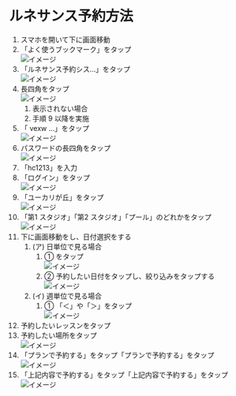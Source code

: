 # ルネサンス予約方法
1. スマホを開いて下に画面移動
2. 「よく使うブックマーク」をタップ  
![イメージ](2.jpg)
3. 「ルネサンス予約シス…」をタップ  
![イメージ](3.jpg)    
4. 長四角をタップ  
![イメージ](4.jpg)  
   1. 表示されない場合
   2. 手順 9 以降を実施
5. 「 vexw …」をタップ  
![イメージ](5.jpg)
6. パスワードの長四角をタップ  
![イメージ](6.jpg)
7. 「hc1213」を入力  
8. 「ログイン」をタップ  
![イメージ](8.jpg)
9.  「ユーカリが丘」をタップ  
![イメージ](9.jpg)
10. 「第1 スタジオ」「第2 スタジオ」「プール」のどれかをタップ  
![イメージ](10.jpg)
11. 下に画面移動をし、日付選択をする  
    1.  (ア) 日単位で見る場合
        1.  ① をタップ  
          ![イメージ](11-1_12.jpg)
        2.  ② 予約したい日付をタップし、絞り込みをタップする  
          ![イメージ](11-1_12.jpg)
    2. (イ) 週単位で見る場合
       1. ① 「＜」や「＞」をタップ  
          ![イメージ](11-1_12.jpg)
12. 予約したいレッスンをタップ  
13. 予約したい場所をタップ  
![イメージ](13-14.jpg)
14. 「プランで予約する」をタップ「プランで予約する」をタップ  
![イメージ](13-14.jpg)
15. 「上記内容で予約する」をタップ「上記内容で予約する」をタップ  
![イメージ](15.jpg)